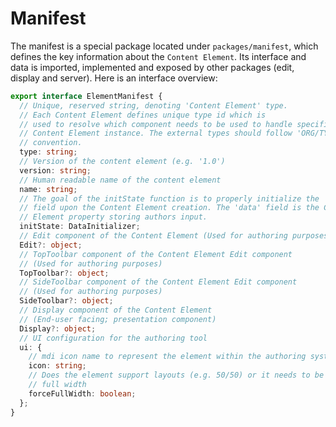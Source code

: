 # Manifest

The manifest is a special package located under `packages/manifest`, which
defines the key information about the `Content Element`. Its interface and data
is imported, implemented and exposed by other packages (edit, display and
server). Here is an interface overview:

```ts
export interface ElementManifest {
  // Unique, reserved string, denoting 'Content Element' type.
  // Each Content Element defines unique type id which is
  // used to resolve which component needs to be used to handle specific
  // Content Element instance. The external types should follow 'ORG/TYPE'
  // convention.
  type: string;
  // Version of the content element (e.g. '1.0')
  version: string;
  // Human readable name of the content element
  name: string;
  // The goal of the initState function is to properly initialize the 'data'
  // field upon the Content Element creation. The 'data' field is the Content
  // Element property storing authors input.
  initState: DataInitializer;
  // Edit component of the Content Element (Used for authoring purposes)
  Edit?: object;
  // TopToolbar component of the Content Element Edit component
  // (Used for authoring purposes)
  TopToolbar?: object;
  // SideToolbar component of the Content Element Edit component
  // (Used for authoring purposes)
  SideToolbar?: object;
  // Display component of the Content Element
  // (End-user facing; presentation component)
  Display?: object;
  // UI configuration for the authoring tool
  ui: {
    // mdi icon name to represent the element within the authoring system
    icon: string;
    // Does the element support layouts (e.g. 50/50) or it needs to be
    // full width
    forceFullWidth: boolean;
  };
}
```
